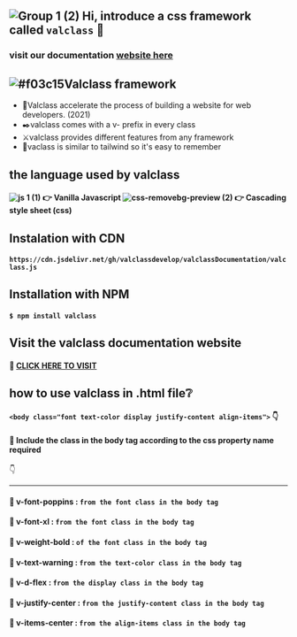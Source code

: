 ## ![Group 1 (2)](https://user-images.githubusercontent.com/79193720/124968810-281e1e00-e050-11eb-860c-2e5a29350368.png) Hi, introduce a css framework called `valclass` :call_me_hand:

### visit our documentation [website here](https://valclassui-v1.vercel.app)

## ![#f03c15](https://via.placeholder.com/15/f03c15/000000?text=+)Valclass framework
- :dash:Valclass accelerate the process of building a website for web developers. (2021)
- :black_nib:valclass comes with a v- prefix in every class
- :crossed_swords:valclass provides different features from any framework
- :magnet:vaclass is similar to tailwind so it's easy to remember

## the language used by valclass
#### ![js 1 (1)](https://user-images.githubusercontent.com/79193720/124968473-cd84c200-e04f-11eb-856d-b26cd2600241.png) :point_right: Vanilla Javascript   ![css-removebg-preview (2)](https://user-images.githubusercontent.com/79193720/124968482-cf4e8580-e04f-11eb-83e8-d248ec826c94.png) :point_right: Cascading style sheet (css)

## Instalation with CDN
#### `https://cdn.jsdelivr.net/gh/valclassdevelop/valclassDocumentation/valclass.js`

## Installation with NPM
#### `$ npm install valclass`

## Visit the valclass documentation website
#### :rocket: [CLICK HERE TO VISIT](https://cdn.jsdelivr.net/gh/valclassdevelop/valclassDocumentation/valclass.js)

## how to use valclass in .html file:grey_question:
#### `<body class="font text-color display justify-content align-items">` :point_down: 

#### :round_pushpin: Include the class in the body tag according to the css property name required

:point_down:

-------------------------

#### :electric_plug: v-font-poppins : `from the font class in the body tag`
#### :electric_plug: v-font-xl : `from the font class in the body tag`
#### :electric_plug: v-weight-bold : `of the font class in the body tag`
#### :electric_plug: v-text-warning : `from the text-color class in the body tag`
#### :electric_plug: v-d-flex : `from the display class in the body tag`
#### :electric_plug: v-justify-center : `from the justify-content class in the body tag`
#### :electric_plug: v-items-center : `from the align-items class in the body tag`

